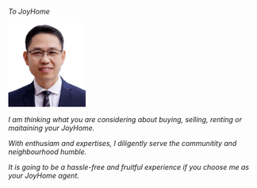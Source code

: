 ﻿
 *To JoyHome*

<div id = "ericportrait" class = "ericportrait">
    <img alt="Eric Portrait" src="./assets/images/ericportrait.jpg" height="170" width="156">
</div>

 *I am thinking what you are considering about buying, selling, renting or maitaining your JoyHome.*

 *With enthusiam and expertises, I diligently serve the communitity and neighbourhood humble.*

 *It is going to be a hassle-free and fruitful experience if you choose me as your JoyHome agent.*


